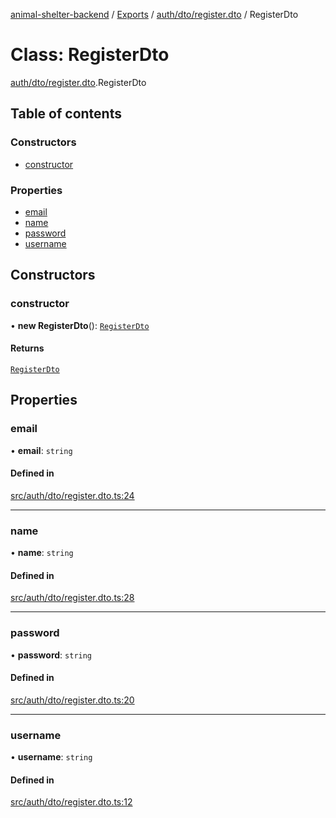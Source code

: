 [animal-shelter-backend](../README.md) / [Exports](../modules.md) / [auth/dto/register.dto](../modules/auth_dto_register_dto.md) / RegisterDto

# Class: RegisterDto

[auth/dto/register.dto](../modules/auth_dto_register_dto.md).RegisterDto

## Table of contents

### Constructors

- [constructor](auth_dto_register_dto.RegisterDto.md#constructor)

### Properties

- [email](auth_dto_register_dto.RegisterDto.md#email)
- [name](auth_dto_register_dto.RegisterDto.md#name)
- [password](auth_dto_register_dto.RegisterDto.md#password)
- [username](auth_dto_register_dto.RegisterDto.md#username)

## Constructors

### constructor

• **new RegisterDto**(): [`RegisterDto`](auth_dto_register_dto.RegisterDto.md)

#### Returns

[`RegisterDto`](auth_dto_register_dto.RegisterDto.md)

## Properties

### email

• **email**: `string`

#### Defined in

[src/auth/dto/register.dto.ts:24](https://github.com/B4LiN7/animal-shelter-backend/blob/433cf0c1c0d87c638e9f68cdba4d5975f6f24447/src/auth/dto/register.dto.ts#L24)

___

### name

• **name**: `string`

#### Defined in

[src/auth/dto/register.dto.ts:28](https://github.com/B4LiN7/animal-shelter-backend/blob/433cf0c1c0d87c638e9f68cdba4d5975f6f24447/src/auth/dto/register.dto.ts#L28)

___

### password

• **password**: `string`

#### Defined in

[src/auth/dto/register.dto.ts:20](https://github.com/B4LiN7/animal-shelter-backend/blob/433cf0c1c0d87c638e9f68cdba4d5975f6f24447/src/auth/dto/register.dto.ts#L20)

___

### username

• **username**: `string`

#### Defined in

[src/auth/dto/register.dto.ts:12](https://github.com/B4LiN7/animal-shelter-backend/blob/433cf0c1c0d87c638e9f68cdba4d5975f6f24447/src/auth/dto/register.dto.ts#L12)
